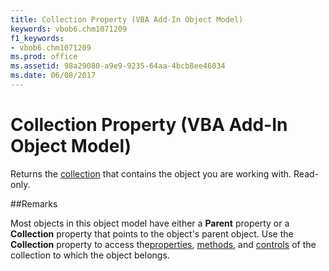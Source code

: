 ```yaml
---
title: Collection Property (VBA Add-In Object Model)
keywords: vbob6.chm1071209
f1_keywords:
- vbob6.chm1071209
ms.prod: office
ms.assetid: 98a29080-a9e9-9235-64aa-4bcb8ee46034
ms.date: 06/08/2017
---
```



# Collection Property (VBA Add-In Object Model)



Returns the [collection](../../Glossary/vbe-glossary.md) that contains the object you are working with. Read-only.

##Remarks

Most objects in this object model have either a  **Parent** property or a **Collection** property that points to the object's parent object.
Use the  **Collection** property to access the[properties](../../Glossary/vbe-glossary.md), [methods](../../Glossary/vbe-glossary.md), and [controls](../../Glossary/vbe-glossary.md) of the collection to which the object belongs.

